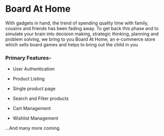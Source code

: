 # Board At Home

With gadgets in hand, the trend of spending quality time with family, cousins and friends has been fading away. To get back this phase and to simulate your brain into decision making, strategic thinking, planning and problem solving, we bring to you Board At Home, an e-commerce store which sells board games and helps to bring out the child in you

### Primary Features-
- User Authentication

- Product Listing

- Single product page

- Search and Filter products

- Cart Management

- Wishlist Management

...And many more coming.


